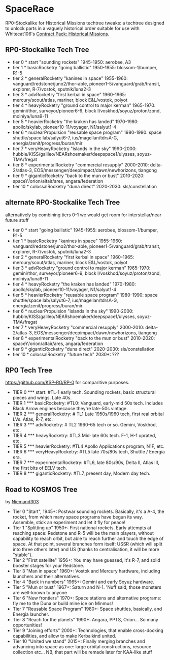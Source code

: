 # SpaceRace
RP0-Stockalike for Historical Missions techtree tweaks: a techtree designed to unlock parts in a vaguely historical order suitable for use with Whitecat106's [Contract Pack: Historical Missions](http://forum.kerbalspaceprogram.com/index.php?/topic/111178-105-contract-pack-historic-missions-v190-22032016-rss-is-back). 

## RP0-Stockalike Tech Tree
* tier 0 * start "sounding rockets" 1945-1950: aerobee, A3
* tier 1 * basicRocketry "going ballistic" 1950-1955: blossom-1/bumper, R1-5
* tier 2 * generalRocketry "kanines in space" 1955-1960: vanguard/redstone/juno2/thor-able, pioneer1-5/vanguard/grab/transit, explorer, R-7/vostok, sputnik/luna2-3
* tier 3 * advRocketry "first kerbal in space" 1960-1965: mercury/scout/atlas, mariner, block E&L/vostok, polyot
* tier 4 * heavyRocketry "ground control to major kerman" 1965-1970: gemini/thor, surveyor/pioneer6-9, block I/voskhod/soyuz/proton/zond, molniya/luna9-11
* tier 5 * heavierRocketry "the kraken has landed" 1970-1980: apollo/skylab, pioneer10-11/voyager, N1/salyut1-4
* tier 6 * nuclearPropulsion "reusable space program" 1980-1990: space shuttle/space lab/salyut6-7, ius/magellan/tdrsA-G, energia/zenit/progress/buran/mir
* tier 7 * veryHeavyRocketry "islands in the sky" 1990-2000: hubble/KISS/galileo/NEARshoemaker/deepspace1/ulysses, soyuz-TMA/fregat
* tier 8 * experimentalRocketry "commercial resupply" 2000-2010: delta-2/atlas-3, EOS/messenger/deepimpact/dawn/newhorizons, tiangong
* tier 9 * giganticRocketry "back to the mun or bust" 2010-2020: spaceY/orion/altair/ares, angara/federation
* tier 10 * colossalRocketry "duna direct" 2020-2030: sls/constellation

## alternate RP0-Stockalike Tech Tree
alternatively by combining tiers 0-1 we would get room for interstellar/near future stuff

* tier 0 * start "going ballistic" 1945-1955: aerobee, blossom-1/bumper, R1-5
* tier 1 * basicRocketry "kanines in space" 1955-1960: vanguard/redstone/juno2/thor-able, pioneer1-5/vanguard/grab/transit, explorer, R-7/vostok, sputnik/luna2-3
* tier 2 * generalRocketry "first kerbal in space" 1960-1965: mercury/scout/atlas, mariner, block E&L/vostok, polyot
* tier 3 * advRocketry "ground control to major kerman" 1965-1970: gemini/thor, surveyor/pioneer6-9, block I/voskhod/soyuz/proton/zond, molniya/luna9-11
* tier 4 * heavyRocketry "the kraken has landed" 1970-1980: apollo/skylab, pioneer10-11/voyager, N1/salyut1-4
* tier 5 * heavierRocketry "reusable space program" 1980-1990: space shuttle/space lab/salyut6-7, ius/magellan/tdrsA-G, energia/zenit/progress/buran/mir
* tier 6 * nuclearPropulsion "islands in the sky" 1990-2000: hubble/KISS/galileo/NEARshoemaker/deepspace1/ulysses, soyuz-TMA/fregat
* tier 7 * veryHeavyRocketry "commercial resupply" 2000-2010: delta-2/atlas-3, EOS/messenger/deepimpact/dawn/newhorizons, tiangong
* tier 8 * experimentalRocketry "back to the mun or bust" 2010-2020: spaceY/orion/altair/ares, angara/federation
* tier 9 * giganticRocketry "duna direct" 2020-2030: sls/constellation
* tier 10 * colossalRocketry "future tech" 2030+: ???

## RP0 Tech Tree
https://github.com/KSP-RO/RP-0 for comparitive purposes. 
* TIER 0 *** start: #TL-1 early tech. Sounding rockets, basic structural pieces and wings. Late 40s.
* TIER 1 *** basicRocketry: #TL0: Vanguard, early-mid 50s tech. Includes Black Arrow engines because they're late-50s vintage.
* TIER 2 *** generalRocketry: # TL1 Late 1950s/1960 tech, first real orbital LVs. Atlas, R-7, etc.
* TIER 3 *** advRocketry: # TL2 1960-65 tech or so. Gemini, Voskhod, etc.
* TIER 4 *** heavyRocketry: #TL3 Mid-late 60s tech. F-1, H-1 uprated, etc.
* TIER 5 *** heavierRocketry: #TL4 Apollo Applications program, N1F, etc.
* TIER 6 *** veryHeavyRocketry: #TL5 late 70s/80s tech, Shuttle / Energia era.
* TIER 7 *** experimentalRocketry: #TL6, late 80s/90s, Delta II, Atlas III, the first bits of EELV tech.
* TIER 8 *** giganticRocketry: #TL7, present day, Modern day tech.

## Road to KOSMOS Tree
by [Niemand303](http://forum.kerbalspaceprogram.com/index.php?/topic/104200-road-to-kosmos-04-techtreepartswip-contracts)
* Tier 0 "Start", 1945+: Postwar sounding rockets. Basically, it's a A-4, the rocket, from which many space programs have begun its way. Assemble, stick an experiment and let it fly for peace!
* Tier 1 "Splitting up" 1950+: First national rockets. Early attempts at reaching space: Redstone and R-5 will be the main players, without capability to reach orbit, but able to reach further and touch the edge of space.
At that point, several branches form itself: USSR (which will split into three others later) and US (thanks to centralisation, it will be more "stable").
* Tier 2 "First satellite" 1956+: You may have guessed, it's R-7, and solid booster stages for your Redstone.
* Tier 3 "Man in space" 1960+: Vostok and Mercury hardware, including launchers and their alternatives.
* Tier 4 "Back in numbers" 1965+: Gemini and early Soyuz hardware. 
* Tier 5 "Mun or bust" 1967+: Saturn and N-1. 'Nuff said, those monsters are well-known to anyone
* Tier 6 "New frontiers" 1970+: Space stations and alternative programs: fly me to the Duna or build mine ice on Minmus!
* Tier 7 "Reusable Space Program" 1980+: Space shuttles, basically, and Energia launcher.
* Tier 8 "Reach for the planets" 1990+: Angara, PPTS, Orion... So many opportunities!
* Tier 9 "Joining efforts" 2000+: Technologies, that enable cross-docking capabilities, and allow to make Kerbalkind united.
* Tier 10 "United we stand" 2015+: Finally merging branches and advancing into space as one: large orbital constructions, resource collection etc... NB, that part will be remade later for KAA-like stuff


